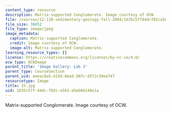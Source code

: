 ```yaml
---
content_type: resource
description: Matrix-supported Conglomerate. Image courtesy of OCW.
file: /courses/12-110-sedimentary-geology-fall-2004/1635c57f44dcf02ca563e5eb86148e1a_25.jpg
file_size: 36852
file_type: image/jpeg
image_metadata:
  caption: Matrix-supported Conglomerate.
  credit: Image courtesy of OCW.
  image-alt: Matrix-supported Conglomerate.
learning_resource_types: []
license: https://creativecommons.org/licenses/by-nc-sa/4.0/
ocw_type: OCWImage
parent_title: 'Image Gallery: Lab 3'
parent_type: CourseSection
parent_uid: eeeac8a5-415d-8eed-507c-d5f2c39ee747
resourcetype: Image
title: 25.jpg
uid: 1635c57f-44dc-f02c-a563-e5eb86148e1a
---
```

Matrix-supported Conglomerate. Image courtesy of OCW.